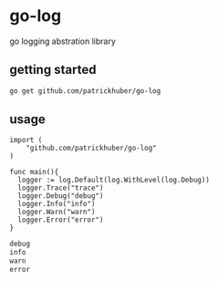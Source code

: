 # go-log
go logging abstration library

## getting started

```bash
go get github.com/patrickhuber/go-log
```

## usage

```golang
import (
    "github.com/patrickhuber/go-log"
)

func main(){
  logger := log.Default(log.WithLevel(log.Debug))
  logger.Trace("trace")
  logger.Debug("debug")
  logger.Info("info")
  logger.Warn("warn")
  logger.Error("error")
}
```

```bash
debug
info
warn
error
```
